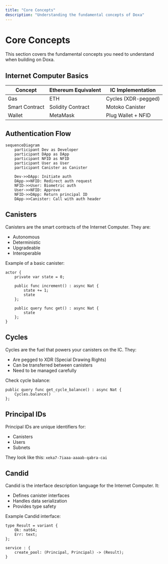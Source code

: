 ```yaml
---
title: "Core Concepts"
description: "Understanding the fundamental concepts of Doxa"
---
```


# Core Concepts

This section covers the fundamental concepts you need to understand when building on Doxa.

## Internet Computer Basics

| Concept        | Ethereum Equivalent | IC Implementation        |
|----------------|---------------------|--------------------------|
| Gas            | ETH                 | Cycles (XDR-pegged)      |
| Smart Contract | Solidity Contract   | Motoko Canister          |
| Wallet         | MetaMask            | Plug Wallet + NFID       |

## Authentication Flow

```mermaid
sequenceDiagram
    participant Dev as Developer
    participant DApp as DApp
    participant NFID as NFID
    participant User as User
    participant Canister as Canister

    Dev->>DApp: Initiate auth
    DApp->>NFID: Redirect auth request
    NFID->>User: Biometric auth
    User->>NFID: Approve
    NFID->>DApp: Return principal ID
    DApp->>Canister: Call with auth header
```

## Canisters

Canisters are the smart contracts of the Internet Computer. They are:

- Autonomous
- Deterministic
- Upgradeable
- Interoperable

Example of a basic canister:

```motoko
actor {
    private var state = 0;
    
    public func increment() : async Nat {
        state += 1;
        state
    };
    
    public query func get() : async Nat {
        state
    };
}
```

## Cycles

Cycles are the fuel that powers your canisters on the IC. They:

- Are pegged to XDR (Special Drawing Rights)
- Can be transferred between canisters
- Need to be managed carefully

Check cycle balance:

```motoko
public query func get_cycle_balance() : async Nat {
    Cycles.balance()
};
```

## Principal IDs

Principal IDs are unique identifiers for:

- Canisters
- Users
- Subnets

They look like this: `xeka7-7iaaa-aaaab-qabra-cai`

## Candid

Candid is the interface description language for the Internet Computer. It:

- Defines canister interfaces
- Handles data serialization
- Provides type safety

Example Candid interface:

```candid
type Result = variant {
    Ok: nat64;
    Err: text;
};

service : {
    create_pool: (Principal, Principal) -> (Result);
}
``` 